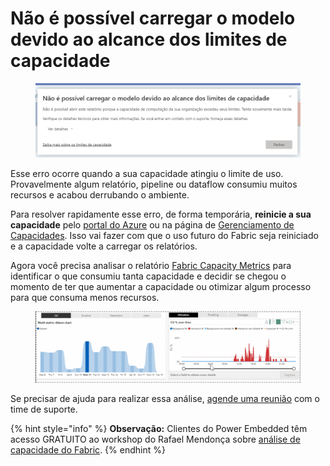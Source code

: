 # Não é possível carregar o modelo devido ao alcance dos limites de capacidade

<figure><img src="../../.gitbook/assets/image (5) (1).png" alt=""><figcaption></figcaption></figure>

Esse erro ocorre quando a sua capacidade atingiu o limite de uso. Provavelmente algum relatório, pipeline ou dataflow consumiu muitos recursos e acabou derrubando o ambiente.

Para resolver rapidamente esse erro, de forma temporária, **reinicie a sua capacidade** pelo [portal do Azure](https://portal.azure.com/#browse/Microsoft.Fabric%2Fcapacities) ou na página de [Gerenciamento de Capacidades](https://admin.powerembedded.com.br/Capacities). Isso vai fazer com que o uso futuro do Fabric seja reiniciado e a capacidade volte a carregar os relatórios.

Agora você precisa analisar o relatório [Fabric Capacity Metrics](https://appsource.microsoft.com/en-us/product/power-bi/pbi\_pcmm.microsoftpremiumfabricpreviewreport) para identificar o que consumiu tanta capacidade e decidir se chegou o momento de ter que aumentar a capacidade ou otimizar algum processo para que consuma menos recursos.

<figure><img src="../../.gitbook/assets/image (1) (1) (1) (1) (1) (1).png" alt=""><figcaption></figcaption></figure>

Se precisar de ajuda para realizar essa análise, [agende uma reunião](https://powerembedded.com.br/reuniao-suporte) com o time de suporte.

{% hint style="info" %}
**Observação:** Clientes do Power Embedded têm acesso GRATUITO ao workshop do Rafael Mendonça sobre [análise de capacidade do Fabric](https://cursos.powertuning.com.br/course/microsoft-fabric-analise-de-capacidade).
{% endhint %}

